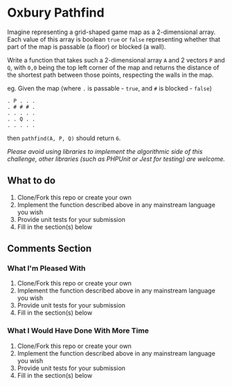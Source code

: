 # Oxbury Pathfind

Imagine representing a grid-shaped game map as a 2-dimensional array. Each value of this array is
boolean `true` or `false` representing whether that part of the map is passable (a floor) or blocked
(a wall).

Write a function that takes such a 2-dimensional array `A` and 2 vectors `P` and `Q`, with `0,0` being the top left corner of the map and returns the distance of the shortest path between those points, respecting the walls in the map.

eg. Given the map (where `.` is passable - `true`, and `#` is blocked - `false`)

```
. P . . .
. # # # .
. . . . .
. . Q . .
. . . . .
```

then `pathfind(A, P, Q)` should return `6`.

_Please avoid using libraries to implement the algorithmic side of this challenge, other libraries (such as PHPUnit or Jest for testing) are welcome._

## What to do

1. Clone/Fork this repo or create your own
2. Implement the function described above in any mainstream language you wish
3. Provide unit tests for your submission
4. Fill in the section(s) below

## Comments Section

<!---
Please fill in the sections below after you complete the challenge.
--->

### What I'm Pleased With

1. Clone/Fork this repo or create your own
2. Implement the function described above in any mainstream language you wish
3. Provide unit tests for your submission
4. Fill in the section(s) below

### What I Would Have Done With More Time

1. Clone/Fork this repo or create your own
2. Implement the function described above in any mainstream language you wish
3. Provide unit tests for your submission
4. Fill in the section(s) below
